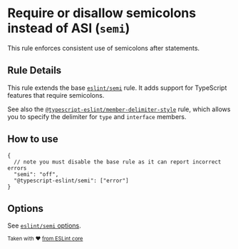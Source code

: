 # Require or disallow semicolons instead of ASI (`semi`)

This rule enforces consistent use of semicolons after statements.

## Rule Details

This rule extends the base [`eslint/semi`](https://eslint.org/docs/rules/semi) rule.
It adds support for TypeScript features that require semicolons.

See also the [`@typescript-eslint/member-delimiter-style`](member-delimiter-style.md) rule, which allows you to specify the delimiter for `type` and `interface` members.

## How to use

```jsonc
{
  // note you must disable the base rule as it can report incorrect errors
  "semi": "off",
  "@typescript-eslint/semi": ["error"]
}
```

## Options

See [`eslint/semi` options](https://eslint.org/docs/rules/semi#options).

<sup>Taken with ❤️ [from ESLint core](https://github.com/eslint/eslint/blob/master/docs/rules/semi.md)</sup>
